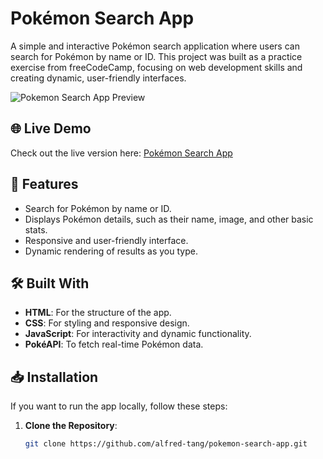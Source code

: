 # Pokémon Search App

A simple and interactive Pokémon search application where users can search for Pokémon by name or ID. This project was built as a practice exercise from freeCodeCamp, focusing on web development skills and creating dynamic, user-friendly interfaces.

![Pokemon Search App Preview](https://via.placeholder.com/800x400) <!-- Replace with a screenshot of your app -->

## 🌐 Live Demo

Check out the live version here: [Pokémon Search App](https://alfred-tang.github.io/pokemon-search-app/)

## 🚀 Features

- Search for Pokémon by name or ID.
- Displays Pokémon details, such as their name, image, and other basic stats.
- Responsive and user-friendly interface.
- Dynamic rendering of results as you type.

## 🛠️ Built With

- **HTML**: For the structure of the app.
- **CSS**: For styling and responsive design.
- **JavaScript**: For interactivity and dynamic functionality.
- **PokéAPI**: To fetch real-time Pokémon data.

## 📥 Installation

If you want to run the app locally, follow these steps:

1. **Clone the Repository**:
   ```bash
   git clone https://github.com/alfred-tang/pokemon-search-app.git
